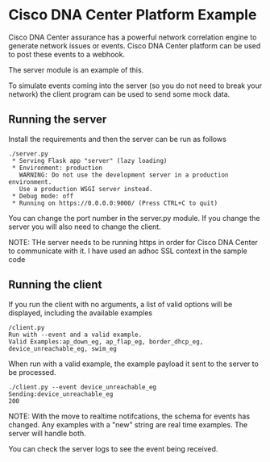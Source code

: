# Cisco DNA Center  Platform Example
Cisco DNA Center assurance has a powerful network correlation engine to generate network issues or events. 
Cisco DNA Center platform can be used to post these events to a webhook.

The server module is an example of this.

To simulate events coming into the server (so you do not need to break your network) the client program can be used 
to send some mock data.

## Running the server
Install the requirements and then the server can be run as follows

```buildoutcfg
./server.py 
 * Serving Flask app "server" (lazy loading)
 * Environment: production
   WARNING: Do not use the development server in a production environment.
   Use a production WSGI server instead.
 * Debug mode: off
 * Running on https://0.0.0.0:9000/ (Press CTRL+C to quit)

```

You can change the port number in the server.py module.   If you change the server you will also need to change the client.
 
NOTE:  THe server needs to be running https in order for Cisco DNA Center to communicate with it.  I have used an adhoc SSL context in the sample code

## Running the client
If you run the client with no arguments, a list of valid options will be displayed, including the available examples

```buildoutcfg
/client.py 
Run with --event and a valid example.
Valid Examples:ap_down_eg, ap_flap_eg, border_dhcp_eg, device_unreachable_eg, swim_eg
```

When run with a valid example, the example payload it sent to the server to be processed.
```buildoutcfg
./client.py --event device_unreachable_eg
Sending:device_unreachable_eg
200

```
NOTE: With the move to realtime notifcations, the schema for events has changed.  Any examples with a "new" string are real time
examples.  The server will handle both.

You can check the server logs to see the event being received.

